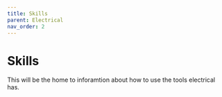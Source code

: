 ```yaml
---
title: Skills
parent: Electrical
nav_order: 2
---
```

# Skills

This will be the home to inforamtion about how to use the tools electrical has. 